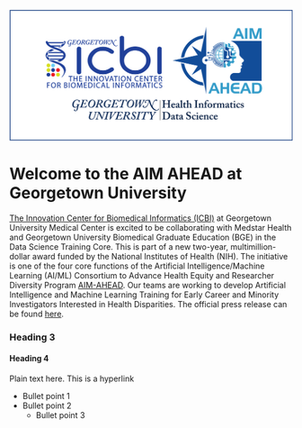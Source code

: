 ![Powered by](icbi-aimahead-hids.png)

# Welcome to the AIM AHEAD at Georgetown University 

[The Innovation Center for Biomedical Informatics (ICBI)](https://icbi.georgetown.edu ) at Georgetown University Medical Center is excited to be collaborating with Medstar Health and Georgetown University Biomedical Graduate Education (BGE) in the Data Science Training Core. This is part of a new two-year, multimillion-dollar award funded by the National Institutes of Health (NIH). The initiative is one of the four core functions of the Artificial Intelligence/Machine Learning (AI/ML) Consortium to Advance Health Equity and Researcher Diversity Program [AIM-AHEAD](https://aim-ahead.net/home/about/what). Our teams are working to develop Artificial Intelligence and Machine Learning Training for Early Career and Minority Investigators Interested in Health Disparities. The official press release can be found [here](https://gumc.georgetown.edu/news-release/medstar-health-and-georgetown-university-medical-center-to-develop-ai-and-machine-learning-training/#_ga=2.202613521.142986531.1666014106-1590463721.1663162675).

### Heading 3

#### Heading 4

Plain text here. This is a hyperlink 

* Bullet point 1
* Bullet point 2
  - Bullet point 3
  



